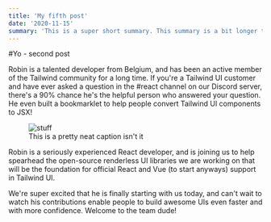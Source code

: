 ```yaml
---
title: 'My fifth post'
date: '2020-11-15'
summary: 'This is a super short summary. This summary is a bit longer to be honest. this is the longest godamn summary in the whole world'
---
```


#Yo - second post

Robin is a talented developer from Belgium, and has been an active member of the Tailwind community for a long time. If you're a Tailwind UI customer and have ever asked a question in the #react channel on our Discord server, there's a 90% chance he's the helpful person who answered your question. He even built a bookmarklet to help people convert Tailwind UI components to JSX!

<figure>
<img src="https://images.unsplash.com/photo-1496128858413-b36217c2ce36?ixlib=rb-1.2.1&ixid=eyJhcHBfaWQiOjEyMDd9&auto=format&fit=crop&w=1679&q=80" alt="stuff">
<figcaption>This is a pretty neat caption isn't it</figcaption>
</figure>

Robin is a seriously experienced React developer, and is joining us to help spearhead the open-source renderless UI libraries we are working on that will be the foundation for official React and Vue (to start anyways) support in Tailwind UI.

We're super excited that he is finally starting with us today, and can't wait to watch his contributions enable people to build awesome UIs even faster and with more confidence. Welcome to the team dude!


